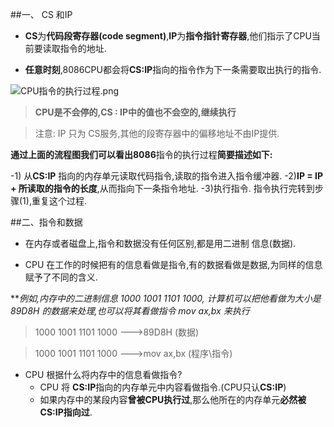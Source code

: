 ##一、 CS 和IP

- **CS**为**代码段寄存器(code segment)**,**IP**为**指令指针寄存器**,他们指示了CPU当前要读取指令的地址.

- **任意时刻**,8086CPU都会将**CS:IP**指向的指令作为下一条需要取出执行的指令.

![CPU指令的执行过程.png](http://upload-images.jianshu.io/upload_images/2018969-5cfa6998a4f4cb3b.png?imageMogr2/auto-orient/strip%7CimageView2/2/w/1240)

> **CPU是不会停的,CS : IP中的值也不会空的,继续执行**

> 注意: IP 只为 CS服务,其他的段寄存器中的偏移地址不由IP提供.

**通过上面的流程图我们可以看出8086**指令的执行过程**简要描述如下:**

  -1) 从**CS:IP** 指向的内存单元读取代码指令,读取的指令进入指令缓冲器.
  -2)**IP = IP + 所读取的指令的长度**,从而指向下一条指令地址.
  -3)执行指令. 指令执行完转到步骤(1),重复这个过程.




##二、指令和数据

- 在内存或者磁盘上,指令和数据没有任何区别,都是用二进制 信息(数据).

- CPU 在工作的时候把有的信息看做是指令,有的数据看做是数据,为同样的信息赋予了不同的含义.

***例如,内存中的二进制信息 1000 1001 1101 1000, 计算机可以把他看做为大小是89D8H 的数据来处理,也可以将其看做指令 mov ax,bx 来执行*

>  1000 1001 1101 1000   --->89D8H (数据)

>  1000 1001 1101 1000   --->mov ax,bx (程序\指令)

- CPU 根据什么将内存中的信息看做指令?
   - CPU 将 **CS:IP**指向的内存单元中内容看做指令.(CPU只认**CS:IP**)
   - 如果内存中的某段内容**曾被CPU执行过**,那么他所在的内存单元**必然被CS:IP指向过**.




